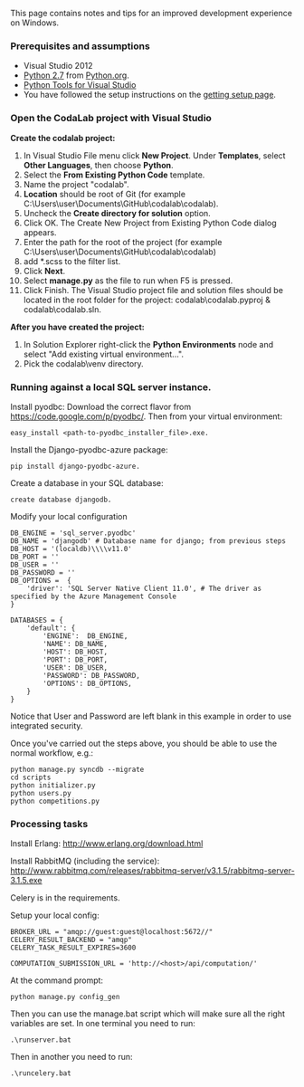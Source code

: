 This page contains notes and tips for an improved development experience on Windows.

### Prerequisites and assumptions
* Visual Studio 2012
* [Python 2.7](http://python.org/ftp/python/2.7.5/python-2.7.5.msi) from [Python.org](http://python.org/).
* [Python Tools for Visual Studio](https://pytools.codeplex.com/)
* You have followed the setup instructions on the [getting setup page](https://github.com/codalab/codalab/wiki/20.-Getting-Started-for-Developers).

### Open the CodaLab project with Visual Studio
**Create the codalab project:**

1. In Visual Studio File menu click **New Project**. Under **Templates**, select **Other Languages**, then choose **Python**.
2. Select the **From Existing Python Code** template.
3. Name the project "codalab".
4. **Location** should be root of Git (for example C:\Users\user\Documents\GitHub\codalab\codalab).
5. Uncheck the **Create directory for solution** option.
6. Click OK. The Create New Project from Existing Python Code dialog appears.
7. Enter the path for the root of the project (for example C:\Users\user\Documents\GitHub\codalab\codalab)
8. add *.scss to the filter list.
9. Click **Next**.
10. Select **manage.py** as the file to run when F5 is pressed.
11. Click Finish. The Visual Studio project file and solution files should be located in the root folder for the project: codalab\codalab.pyproj & codalab\codalab.sln.

**After you have created the project:**

1. In Solution Explorer right-click the **Python Environments** node and select "Add existing virtual environment...".
2. Pick the codalab\venv directory.


### Running against a local SQL server instance.

Install pyodbc: Download the correct flavor from https://code.google.com/p/pyodbc/. Then from your virtual environment:
```
easy_install <path-to-pyodbc_installer_file>.exe.
```
Install the Django-pyodbc-azure package: 
```
pip install django-pyodbc-azure.
```
Create a database in your SQL database:
```
create database djangodb.
```
Modify your local configuration
```
DB_ENGINE = 'sql_server.pyodbc'
DB_NAME = 'djangodb' # Database name for django; from previous steps
DB_HOST = '(localdb)\\\\v11.0'
DB_PORT = ''
DB_USER = ''
DB_PASSWORD = '' 
DB_OPTIONS =  {
    'driver': 'SQL Server Native Client 11.0', # The driver as specified by the Azure Management Console
}
  
DATABASES = {
    'default': {
        'ENGINE':  DB_ENGINE, 
        'NAME': DB_NAME,            
        'HOST': DB_HOST,                     
        'PORT': DB_PORT,
        'USER': DB_USER,
        'PASSWORD': DB_PASSWORD,
        'OPTIONS': DB_OPTIONS,
    }
}
```
Notice that User and Password are left blank in this example in order to use integrated security.

Once you've carried out the steps above, you should be able to use the normal workflow, e.g.:
```
python manage.py syncdb --migrate
cd scripts
python initializer.py
python users.py
python competitions.py
```

### Processing tasks

Install Erlang: http://www.erlang.org/download.html

Install RabbitMQ (including the service): http://www.rabbitmq.com/releases/rabbitmq-server/v3.1.5/rabbitmq-server-3.1.5.exe

Celery is in the requirements.

Setup your local config:
```
BROKER_URL = "amqp://guest:guest@localhost:5672//"
CELERY_RESULT_BACKEND = "amqp"
CELERY_TASK_RESULT_EXPIRES=3600

COMPUTATION_SUBMISSION_URL = 'http://<host>/api/computation/'
```
At the command prompt:
```
python manage.py config_gen
```
Then you can use the manage.bat script which will make sure all the right variables are set. In one terminal you need to run:
```
.\runserver.bat
```
Then in another you need to run:
```
.\runcelery.bat
```
